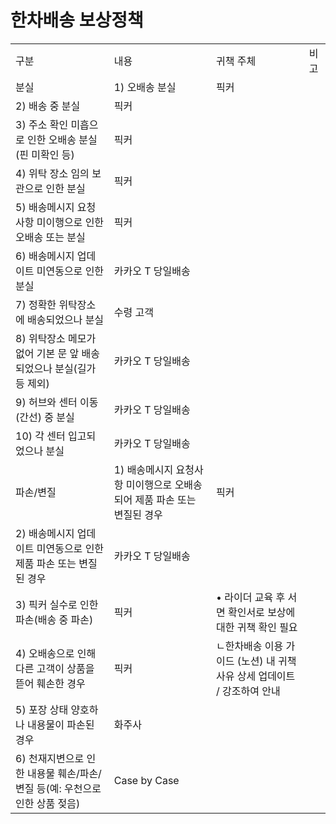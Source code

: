 # 한차배송 보상정책

|  |  |  |  |
| --- | --- | --- | --- |
| 구분 | 내용 | 귀책 주체 | 비고 |
| 분실 | 1) 오배송 분실 | 픽커 |  |
| 2) 배송 중 분실 | 픽커 |  |
| 3) 주소 확인 미흡으로 인한 오배송 분실(핀 미확인 등) | 픽커 |  |
| 4) 위탁 장소 임의 보관으로 인한 분실 | 픽커 |  |
| 5) 배송메시지 요청사항 미이행으로 인한 오배송 또는 분실 | 픽커 |  |
| 6) 배송메시지 업데이트 미연동으로 인한 분실 | 카카오 T 당일배송 |  |
| 7) 정확한 위탁장소에 배송되었으나 분실 | 수령 고객 |  |
| 8) 위탁장소 메모가 없어 기본 문 앞 배송되었으나 분실(길가 등 제외) | 카카오 T 당일배송 |  |
| 9) 허브와 센터 이동(간선) 중 분실 | 카카오 T 당일배송 |  |
| 10) 각 센터 입고되었으나 분실 | 카카오 T 당일배송 |  |
| 파손/변질 | 1) 배송메시지 요청사항 미이행으로 오배송되어 제품 파손 또는 변질된 경우 | 픽커 |  |
| 2) 배송메시지 업데이트 미연동으로 인한 제품 파손 또는 변질된 경우 | 카카오 T 당일배송 |  |
| 3) 픽커 실수로 인한 파손(배송 중 파손) | 픽커 | • 라이더 교육 후 서면 확인서로 보상에 대한 귀책 확인 필요 |
| 4) 오배송으로 인해 다른 고객이 상품을 뜯어 훼손한 경우 | 픽커 | ㄴ한차배송 이용 가이드 (노션) 내 귀책 사유 상세 업데이트 / 강조하여 안내 |
| 5) 포장 상태 양호하나 내용물이 파손된 경우 | 화주사 |  |
| 6) 천재지변으로 인한 내용물 훼손/파손/변질 등(예: 우천으로 인한 상품 젖음) | Case by Case |  |